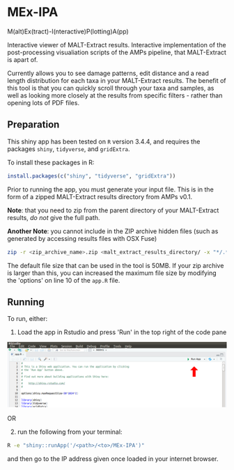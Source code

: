 # MEx-IPA

M(alt)Ex(tract)-I(nteractive)P(lotting)A(pp)

Interactive viewer of MALT-Extract results. Interactive implementation of the 
post-processing visualiation scripts of the AMPs pipeline, that MALT-Extract is 
apart of.

Currently allows you to see damage patterns, edit distance and a read length 
distribution for each taxa in your MALT-Extract results. The benefit of this 
tool is that you can quickly scroll through your taxa and samples, as well as 
looking more closely at the results from specific filters - rather than opening 
lots of PDF files.

## Preparation
This shiny app has been tested on `R` version 3.4.4, and requires the packages 
`shiny`, `tidyverse`, and `gridExtra`.

To install these packages in R:

```r
install.packages(c("shiny", "tidyverse", "gridExtra"))
```

Prior to running the app, you must generate your input file. This is in the 
form of a zipped MALT-Extract results directory from AMPs v0.1. 

**Note**: that you need to zip from the parent directory of your MALT-Extract 
results, _do not_ give the full path.

**Another Note**: you cannot include in the ZIP archive hidden files (such as 
generated by accessing results files with OSX Fuse)

```bash
zip -r <zip_archive_name>.zip <malt_extract_results_directory/ -x "*/.*"
```

The default file size that can be used in the tool is 50MB. If your zip archive 
is larger than this, you can increased the maximum file size by modifying the 
'options' on line 10 of the `app.R` file.

## Running

To run, either:

1) Load the app in Rstudio and press 'Run' in the top right of the code pane

![How to run in Rstudio](images/01-rstudio_instructions.png)

OR

2) run the following from your terminal:

```bash
R -e "shiny::runApp('/<path>/<to>/MEx-IPA')"
```

and then go to the IP address given once loaded in your internet browser.
